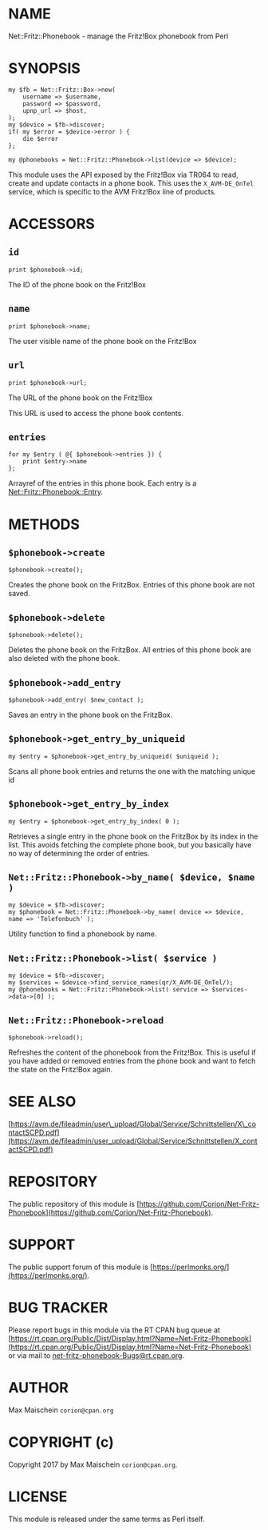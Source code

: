 # NAME

Net::Fritz::Phonebook - manage the Fritz!Box phonebook from Perl

# SYNOPSIS

    my $fb = Net::Fritz::Box->new(
        username => $username,
        password => $password,
        upnp_url => $host,
    );
    my $device = $fb->discover;
    if( my $error = $device->error ) {
        die $error
    };

    my @phonebooks = Net::Fritz::Phonebook->list(device => $device);

This module uses the API exposed by the Fritz!Box via TR064 to read, create and
update contacts in a phone book. This uses the `X_AVM-DE_OnTel` service, which
is specific to the AVM Fritz!Box line of products.

# ACCESSORS

## `id`

    print $phonebook->id;

The ID of the phone book on the Fritz!Box

## `name`

    print $phonebook->name;

The user visible name of the phone book on the Fritz!Box

## `url`

    print $phonebook->url;

The URL of the phone book on the Fritz!Box

This URL is used to access the phone book contents.

## `entries`

    for my $entry ( @{ $phonebook->entries }) {
        print $entry->name
    };

Arrayref of the entries in this phone book. Each entry is
a [Net::Fritz::Phonebook::Entry](https://metacpan.org/pod/Net::Fritz::Phonebook::Entry).

# METHODS

## `$phonebook->create`

    $phonebook->create();

Creates the phone book on the FritzBox. Entries of this phone book are not
saved.

## `$phonebook->delete`

    $phonebook->delete();

Deletes the phone book on the FritzBox. All entries of this phone book are also
deleted with the phone book.

## `$phonebook->add_entry`

    $phonebook->add_entry( $new_contact );

Saves an entry in the phone book on the FritzBox.

## `$phonebook->get_entry_by_uniqueid`

    my $entry = $phonebook->get_entry_by_uniqueid( $uniqueid );

Scans all phone book entries and returns the one with the matching unique id

## `$phonebook->get_entry_by_index`

    my $entry = $phonebook->get_entry_by_index( 0 );

Retrieves a single entry in the phone book on the FritzBox by its index in the
list. This avoids fetching the complete phone book, but you basically have no
way of determining the order of entries.

## `Net::Fritz::Phonebook->by_name( $device, $name )`

    my $device = $fb->discover;
    my $phonebook = Net::Fritz::Phonebook->by_name( device => $device, name => 'Telefonbuch' );

Utility function to find a phonebook by name.

## `Net::Fritz::Phonebook->list( $service )`

    my $device = $fb->discover;
    my $services = $device->find_service_names(qr/X_AVM-DE_OnTel/);
    my @phonebooks = Net::Fritz::Phonebook->list( service => $services->data->[0] );

## `Net::Fritz::Phonebook->reload`

    $phonebook->reload();

Refreshes the content of the phonebook from the Fritz!Box. This is useful if you
have added or removed entries from the phone book and want to fetch the state
on the Fritz!Box again.

# SEE ALSO

[https://avm.de/fileadmin/user\_upload/Global/Service/Schnittstellen/X\_contactSCPD.pdf](https://avm.de/fileadmin/user_upload/Global/Service/Schnittstellen/X_contactSCPD.pdf)

# REPOSITORY

The public repository of this module is
[https://github.com/Corion/Net-Fritz-Phonebook](https://github.com/Corion/Net-Fritz-Phonebook).

# SUPPORT

The public support forum of this module is
[https://perlmonks.org/](https://perlmonks.org/).

# BUG TRACKER

Please report bugs in this module via the RT CPAN bug queue at
[https://rt.cpan.org/Public/Dist/Display.html?Name=Net-Fritz-Phonebook](https://rt.cpan.org/Public/Dist/Display.html?Name=Net-Fritz-Phonebook)
or via mail to [net-fritz-phonebook-Bugs@rt.cpan.org](https://metacpan.org/pod/net-fritz-phonebook-Bugs@rt.cpan.org).

# AUTHOR

Max Maischein `corion@cpan.org`

# COPYRIGHT (c)

Copyright 2017 by Max Maischein `corion@cpan.org`.

# LICENSE

This module is released under the same terms as Perl itself.
